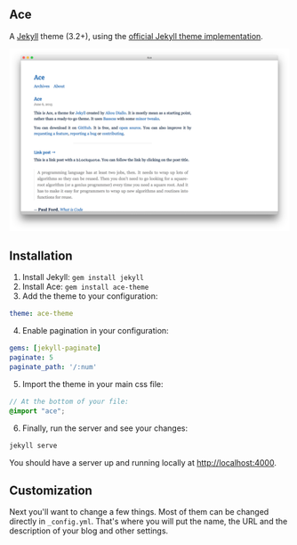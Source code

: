 ## Ace

A [Jekyll][jekyll] theme (3.2+), using the [official Jekyll theme implementation][theme-docs].

![Ace](screenshot.png)

## Installation

1. Install Jekyll: `gem install jekyll`
2. Install Ace: `gem install ace-theme`
3. Add the theme to your configuration:
```yaml
theme: ace-theme
```
4. Enable pagination in your configuration:
```yaml
gems: [jekyll-paginate]
paginate: 5
paginate_path: '/:num'
```
5. Import the theme in your main css file:
```scss
// At the bottom of your file:
@import "ace";
```
6. Finally, run the server and see your changes:
```sh
jekyll serve
```
You should have a server up and running locally at <http://localhost:4000>.

## Customization

Next you'll want to change a few things. Most of them can be changed directly in `_config.yml`.
That's where you will put the name, the URL and the description of your blog and other settings.

[jekyll]: http://jekyllrb.com/
[fork]: https://github.com/aliou/ace/fork
[theme-docs]: https://jekyllrb.com/docs/themes/
